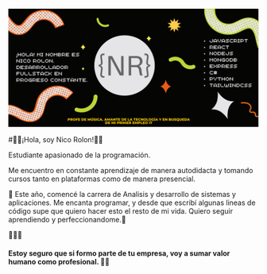 ![PortfolioPortada](/PortadaGithub.png)

#🚶‍♂️¡Hola, soy Nico Rolon!🚶‍♂️

Estudiante apasionado de la programación. 


Me encuentro en constante aprendizaje de manera autodidacta y tomando cursos tanto en plataformas como de manera presencial.

💎 Este año, comencé la carrera de Analisis y desarrollo de sistemas y aplicaciones. 
Me encanta programar, y desde que escribí algunas lineas de código supe que quiero hacer esto el resto de mi vida. 
Quiero seguir aprendiendo y perfeccionandome.💎

🏃🏃🏃
#### Estoy seguro que si formo parte de tu empresa, voy a sumar valor humano como profesional. 🦹‍♂️
